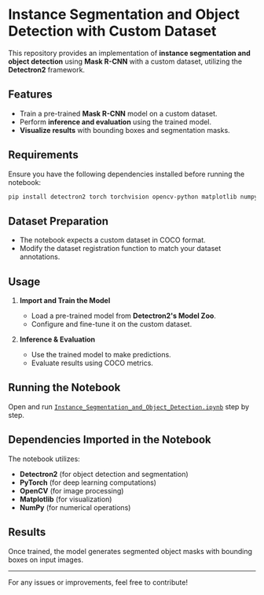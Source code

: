 # Instance Segmentation and Object Detection with Custom Dataset

This repository provides an implementation of **instance segmentation and object detection** using **Mask R-CNN** with a custom dataset, utilizing the **Detectron2** framework.

## Features
- Train a pre-trained **Mask R-CNN** model on a custom dataset.
- Perform **inference and evaluation** using the trained model.
- **Visualize results** with bounding boxes and segmentation masks.

## Requirements
Ensure you have the following dependencies installed before running the notebook:
```bash
pip install detectron2 torch torchvision opencv-python matplotlib numpy
```

## Dataset Preparation
- The notebook expects a custom dataset in COCO format.
- Modify the dataset registration function to match your dataset annotations.

## Usage

1. **Import and Train the Model**
   - Load a pre-trained model from **Detectron2's Model Zoo**.
   - Configure and fine-tune it on the custom dataset.

2. **Inference & Evaluation**
   - Use the trained model to make predictions.
   - Evaluate results using COCO metrics.

## Running the Notebook
Open and run [`Instance_Segmentation_and_Object_Detection.ipynb`](Instance_Segmentation_and_Object_Detection.ipynb) step by step.

## Dependencies Imported in the Notebook
The notebook utilizes:
- **Detectron2** (for object detection and segmentation)
- **PyTorch** (for deep learning computations)
- **OpenCV** (for image processing)
- **Matplotlib** (for visualization)
- **NumPy** (for numerical operations)

## Results
Once trained, the model generates segmented object masks with bounding boxes on input images.

---
  
For any issues or improvements, feel free to contribute!
